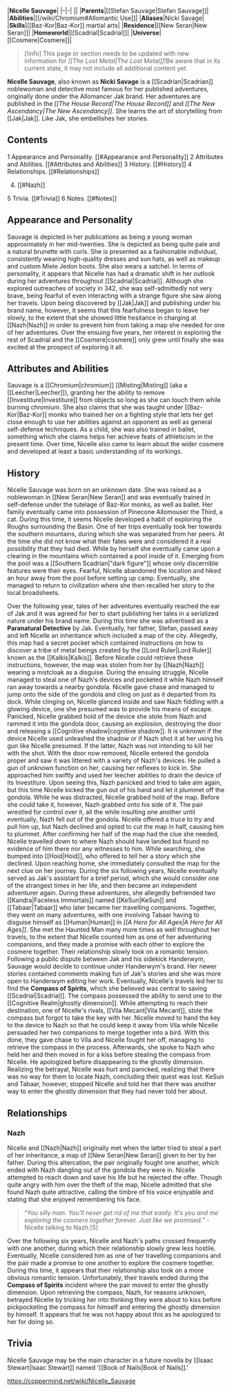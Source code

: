 |**Nicelle Sauvage**|
|-|-|
||
|**Parents**|[[Stefan Sauvage\|Stefan Sauvage]]|
|**Abilities**|[[/wiki/Chromium#Allomantic Use]]|
|**Aliases**|Nicki Savage|
|**Skills**|[[Baz-Kor\|Baz-Kor]] martial arts|
|**Residence**|[[New Seran\|New Seran]]|
|**Homeworld**|[[Scadrial\|Scadrial]]|
|**Universe**|[[Cosmere\|Cosmere]]|

> [!info] This page or section needs to be updated with new information for *[[The Lost Metal\|The Lost Metal]]*!Be aware that in its current state, it may not include all additional content yet.

**Nicelle Sauvage**, also known as **Nicki Savage** is a [[Scadrian\|Scadrian]] noblewoman and detective most famous for her published adventures, originally done under the Allomancer Jak brand.
Her adventures are published in the *[[The House Record\|The House Record]]* and *[[The New Ascendancy\|The New Ascendancy]]*. She learns the art of storytelling from [[Jak\|Jak]]. Like Jak, she embellishes her stories.

## Contents

1 Appearance and Personality. [[#Appearance and Personality]] 
2 Attributes and Abilities. [[#Attributes and Abilities]] 
3 History. [[#History]] 
4 Relationships. [[#Relationships]] 

4. [[#Nazh]] 


5 Trivia. [[#Trivia]] 
6 Notes. [[#Notes]] 


## Appearance and Personality
Sauvage is depicted in her publications as being a young woman approximately in her mid-twenties. She is depicted as being quite pale and a natural brunette with curls. She is presented as a fashionable individual, consistently wearing high-quality dresses and sun hats, as well as makeup and custom Miele Jedon boots. She also wears a satchel.
In terms of personality, it appears that Nicelle has had a dramatic shift in her outlook during her adventures throughout [[Scadrial\|Scadrial]]. Although she explored outreaches of society in 342, she was self-admittedly not very brave, being fearful of even interacting with a strange figure she saw along her travels. Upon being discovered by [[Jak\|Jak]] and publishing under his brand name, however, it seems that this fearfulness began to leave her slowly, to the extent that she showed little hesitance in charging at [[Nazh\|Nazh]] in order to prevent him from taking a map she needed for one of her adventures. Over the ensuing five years, her interest in exploring the rest of Scadrial and the [[Cosmere\|cosmere]] only grew until finally she was excited at the prospect of exploring it all.

## Attributes and Abilities
Sauvage is a [[Chromium\|chromium]] [[Misting\|Misting]] (aka a [[Leecher\|Leecher]]), granting her the ability to remove [[Investiture\|Investiture]] from objects so long as she can touch them while burning chromium. She also claims that she was taught under [[Baz-Kor\|Baz-Kor]] monks who trained her on a fighting style that lets her get close enough to use her abilities against an opponent as well as general self-defense techniques. As a child, she was also trained in ballet, something which she claims helps her achieve feats of athleticism in the present time. Over time, Nicelle also came to learn about the wider cosmere and developed at least a basic understanding of its workings.

## History
Nicelle Sauvage was born on an unknown date. She was raised as a noblewoman in [[New Seran\|New Seran]] and was eventually trained in self-defense under the tutelage of Baz-Kor monks, as well as ballet. Her family eventually came into possession of Pinecone Allomouser the Third, a cat.
During this time, it seems Nicelle developed a habit of exploring the Roughs surrounding the Basin. One of her trips eventually took her towards the southern mountains, during which she was separated from her peers. At the time she did not know what their fates were and considered it a real possibility that they had died. While by herself she eventually came upon a clearing in the mountains which contained a pool inside of it. Emerging from the pool was a [[Southern Scadrian\|"dark figure"]] whose only discernible features were their eyes. Fearful, Nicelle abandoned the location and hiked an hour away from the pool before setting up camp. Eventually, she managed to return to civilization where she then recalled her story to the local broadsheets.

 
Over the following year, tales of her adventures eventually reached the ear of Jak and it was agreed for her to start publishing her tales in a serialized nature under his brand name. During this time she was advertised as a **Paranatural Detective** by Jak. Eventually, her father, Stefan, passed away and left Nicelle an inheritance which included a map of the city. Allegedly, this map had a secret pocket which contained instructions on how to discover a tribe of metal beings created by the [[Lord Ruler\|Lord Ruler]] known as the [[Kalkis\|Kalkis]]. Before Nicelle could retrieve these instructions, however, the map was stolen from her by [[Nazh\|Nazh]] wearing a mistcloak as a disguise. During the ensuing struggle, Nicelle managed to steal one of Nazh's devices and pocketed it while Nazh himself ran away towards a nearby gondola. Nicelle gave chase and managed to jump onto the side of the gondola and cling on just as it departed from its dock. While clinging on, Nicelle glanced inside and saw Nazh fiddling with a glowing device, one she presumed was to provide his means of escape. Panicked, Nicelle grabbed hold of the device she stole from Nazh and rammed it into the gondola door, causing an explosion, destroying the door and releasing a [[Cognitive shadow\|cognitive shadow]]. It is unknown if the device Nicelle used unleashed the shadow or if Nazh shot it at her using his gun like Nicelle presumed. If the latter, Nazh was not intending to kill her with the shot.
With the door now removed, Nicelle entered the gondola proper and saw it was littered with a variety of Nazh's devices. He pulled a gun of unknown function on her, causing her reflexes to kick in. She approached him swiftly and used her leecher abilities to drain the device of its Investiture. Upon seeing this, Nazh panicked and tried to take aim again, but this time Nicelle kicked the gun out of his hand and let it plummet off the gondola. While he was distracted, Nicelle grabbed hold of the map. Before she could take it, however, Nazh grabbed onto his side of it. The pair wrestled for control over it, all the while insulting one another until eventually, Nazh fell out of the gondola. Nicelle offered a truce to try and pull him up, but Nazh declined and opted to cut the map in half, causing him to plummet. After confirming her half of the map had the clue she needed, Nicelle travelled down to where Nazh should have landed but found no evidence of him there nor any witnesses to him. While searching, she bumped into [[Hoid\|Hoid]], who offered to tell her a story which she declined. Upon reaching home, she immediately consulted the map for the next clue on her journey.
During the six following years, Nicelle eventually served as Jak's assistant for a brief period, which she would consider one of the strangest times in her life, and then became an independent adventurer again. During these adventures, she allegedly befriended two [[Kandra\|Faceless Immortals]] named [[KeSun\|KeSun]] and [[Tabaar\|Tabaar]] who later became her travelling companions. Together, they went on many adventures, with one involving Tabaar having to disguise himself as [[Human\|Human]] in *[[A Hero for All Ages\|A Hero for All Ages]]*. She met the Haunted Man many more times as well throughout her travels, to the extent that Nicelle counted him as one of her adventuring companions, and they made a promise with each other to explore the cosmere together. Their relationship slowly took on a romantic tension. Following a public dispute between Jak and his sidekick Handerwym, Sauvage would decide to continue under Handerwym's brand. Her newer stories contained comments making fun of Jak's stories and she was more open to Handerwym editing her work.
Eventually, Nicelle's travels led her to find the **Compass of Spirits**, which she believed was central to saving [[Scadrial\|Scadrial]]. The compass possessed the ability to send one to the [[Cognitive Realm\|ghostly dimension]]. While attempting to reach their destination, one of Nicelle's rivals, [[Vila Mecant\|Vila Mecant]], stole the compass but forgot to take the key with her. Nicelle moved to hand the key to the device to Nazh so that he could keep it away from Vila while Nicelle persuaded her two companions to merge together into a bird. With this done, they gave chase to Vila and Nicelle fought her off, managing to retrieve the compass in the process. Afterwards, she spoke to Nazh who held her and then moved in for a kiss before stealing the compass from Nicelle. He apologized before disappearing to the ghostly dimension. Realizing the betrayal, Nicelle was hurt and panicked, realizing that there was no way for them to locate Nazh, concluding their quest was lost. KeSun and Tabaar, however, stopped Nicelle and told her that there was another way to enter the ghostly dimension that they had never told her about.

## Relationships
### Nazh
Nicelle and [[Nazh\|Nazh]] originally met when the latter tried to steal a part of her inheritance, a map of [[New Seran\|New Seran]] given to her by her father. During this altercation, the pair originally fought one another, which ended with Nazh dangling out of the gondola they were in. Nicelle attempted to reach down and save his life but he rejected the offer. Though quite angry with him over the theft of the map, Nicelle admitted that she found Nazh quite attractive, calling the timbre of his voice enjoyable and stating that she enjoyed remembering his face.

>“*You silly man. You'll never get rid of me that easily. It's you and me exploring the cosmere together forever. Just like we promised.*”
\-Nicelle talking to Nazh.[5]

Over the following six years, Nicelle and Nazh's paths crossed frequently with one another, during which their relationship slowly grew less hostile. Eventually, Nicelle considered him as one of her travelling companions and the pair made a promise to one another to explore the cosmere together. During this time, it appears that their relationship also took on a more obvious romantic tension. Unfortunately, their travels ended during the **Compass of Spirits** incident where the pair moved to enter the ghostly dimension. Upon retrieving the compass, Nazh, for reasons unknown, betrayed Nicelle by tricking her into thinking they were about to kiss before pickpocketing the compass for himself and entering the ghostly dimension by himself. It appears that he was not happy about this as he apologized to her for doing so.

## Trivia
Nicelle Sauvage may be the main character in a future novella by [[Isaac Stewart\|Isaac Stewart]] named '[[Book of Nails\|Book of Nails]].'


https://coppermind.net/wiki/Nicelle_Sauvage